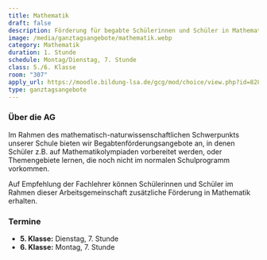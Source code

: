 ```yaml
---
title: Mathematik
draft: false
description: Förderung für begabte Schülerinnen und Schüler in Mathematik.
image: /media/ganztagsangebote/mathematik.webp
category: Mathematik
duration: 1. Stunde
schedule: Montag/Dienstag, 7. Stunde
class: 5./6. Klasse
room: "307"
apply_url: https://moodle.bildung-lsa.de/gcg/mod/choice/view.php?id=828
type: ganztagsangebote
---
```

### Über die AG

Im Rahmen des mathematisch-naturwissenschaftlichen Schwerpunkts unserer Schule bieten wir Begabtenförderungsangebote an, in denen Schüler z.B. auf Mathematikolympiaden vorbereitet werden, oder Themengebiete lernen, die noch nicht im normalen Schulprogramm vorkommen.

Auf Empfehlung der Fachlehrer können Schülerinnen und Schüler im Rahmen dieser Arbeitsgemeinschaft zusätzliche Förderung in Mathematik erhalten.

### Termine

- **5. Klasse:** Dienstag, 7. Stunde
- **6. Klasse:** Montag, 7. Stunde
